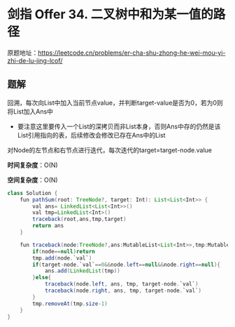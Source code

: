 # 剑指 Offer 34. 二叉树中和为某一值的路径
原题地址：https://leetcode.cn/problems/er-cha-shu-zhong-he-wei-mou-yi-zhi-de-lu-jing-lcof/

## 题解
回溯，每次向List中加入当前节点value，并判断target-value是否为0，若为0则将List加入Ans中
- 要注意这里要传入一个List的深拷贝而非List本身，否则Ans中存的仍然是该List引用指向的表，后续修改会修改已存在Ans中的List

对Node的左节点和右节点进行迭代，每次迭代的target=target-node.value

**时间复杂度**：O(N)

**空间复杂度**：O(N)
```java
class Solution {
    fun pathSum(root: TreeNode?, target: Int): List<List<Int>> {
        val ans= LinkedList<List<Int>>()
        val tmp=LinkedList<Int>()
        traceback(root,ans,tmp,target)
        return ans
    }

    fun traceback(node:TreeNode?,ans:MutableList<List<Int>>,tmp:MutableList<Int>,target:Int){
        if(node==null)return
        tmp.add(node.`val`)
        if(target-node.`val`==0&&node.left==null&&node.right==null){
            ans.add(LinkedList(tmp))
        }else{
            traceback(node.left, ans, tmp, target-node.`val`)
            traceback(node.right, ans, tmp, target-node.`val`)
        }
        tmp.removeAt(tmp.size-1)
    }
}
```

